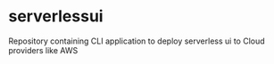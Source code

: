 # serverlessui
Repository containing CLI application to deploy serverless ui to Cloud providers like AWS
